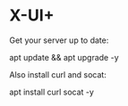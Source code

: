 # X-UI+

Get your server up to date:

apt update && apt upgrade -y


Also install curl and socat:

apt install curl socat -y
